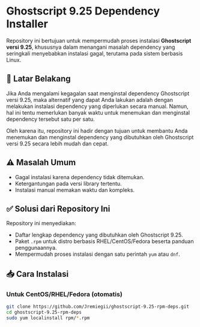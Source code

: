 # Ghostscript 9.25 Dependency Installer

Repository ini bertujuan untuk mempermudah proses instalasi **Ghostscript versi 9.25**, khususnya dalam menangani masalah dependency yang seringkali menyebabkan instalasi gagal, terutama pada sistem berbasis Linux.

## 📌 Latar Belakang

Jika Anda mengalami kegagalan saat menginstal dependency Ghostscript versi 9.25, maka alternatif yang dapat Anda lakukan adalah dengan melakukan instalasi dependency yang diperlukan secara manual. Namun, hal ini tentu memerlukan banyak waktu untuk menemukan dan menginstal dependency tersebut satu per satu.

Oleh karena itu, repository ini hadir dengan tujuan untuk membantu Anda menemukan dan menginstal dependency yang dibutuhkan oleh Ghostscript versi 9.25 secara lebih mudah dan cepat.

## ⚠️ Masalah Umum

- Gagal instalasi karena dependency tidak ditemukan.
- Ketergantungan pada versi library tertentu.
- Instalasi manual memakan waktu dan kompleks.

## ✅ Solusi dari Repository Ini

Repository ini menyediakan:

- Daftar lengkap dependency yang dibutuhkan oleh Ghostscript 9.25.
- Paket `.rpm` untuk distro berbasis RHEL/CentOS/Fedora beserta panduan penggunaannya.
- Mempermudah proses instalasi dengan satu perintah `yum` atau `dnf`.

## 📥 Cara Instalasi

### Untuk CentOS/RHEL/Fedora (otomatis)

```bash
git clone https://github.com/Jremiegii/ghostscript-9.25-rpm-deps.git
cd ghostscript-9.25-rpm-deps
sudo yum localinstall rpm/*.rpm
```